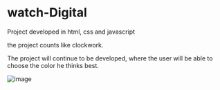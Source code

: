 # watch-Digital
Project developed in html, css and javascript

the project counts like clockwork.


The project will continue to be developed, where the user will be able to choose the color he thinks best.



![image](https://user-images.githubusercontent.com/90862900/215363969-3e8b15fa-7ca2-4aa4-97ef-87a76197d62d.png)

